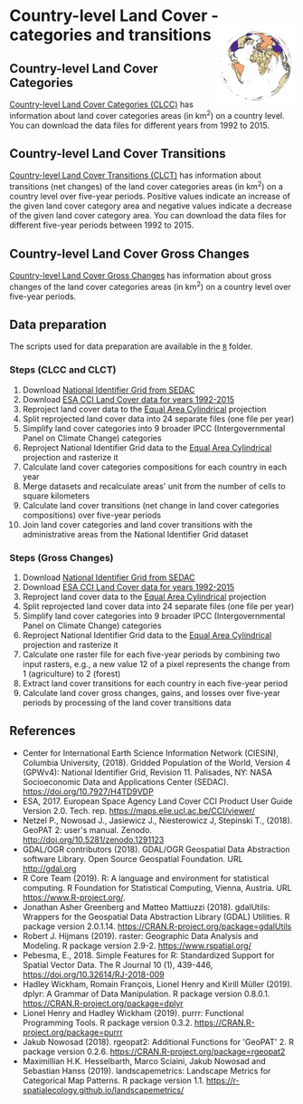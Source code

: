 # Country-level Land Cover - categories and transitions <img src="data/logo-clcc.png" align="right" height="139" />

## Country-level Land Cover Categories

[Country-level Land Cover Categories (CLCC)](https://cl-land-cover.netlify.com/clcc) has information about land cover categories areas (in km<sup>2</sup>) on a country level.
You can download the data files for different years from 1992 to 2015. 

## Country-level Land Cover Transitions

[Country-level Land Cover Transitions (CLCT)](https://cl-land-cover.netlify.com/clct) has information about transitions (net changes) of the land cover categories areas (in km<sup>2</sup>) on a country level over five-year periods.
Positive values indicate an increase of the given land cover category area and negative values indicate a decrease of the given land cover category area.
You can download the data files for different five-year periods between 1992 to 2015. 

## Country-level Land Cover Gross Changes

[Country-level Land Cover Gross Changes](https://cl-land-cover.netlify.com/clcgc) has information about gross changes of the land cover categories areas (in km<sup>2</sup>) on a country level over five-year periods.

## Data preparation

The scripts used for data preparation are available in the [`R`](R) folder.

### Steps (CLCC and CLCT)

1. Download [National Identifier Grid from SEDAC](https://sedac.ciesin.columbia.edu/data/set/gpw-v4-national-identifier-grid-rev11)
1. Download [ESA CCI Land Cover data for years 1992-2015](https://maps.elie.ucl.ac.be/CCI/viewer/)
1. Reproject land cover data to the [Equal Area Cylindrical](https://proj4.org/operations/projections/cea.html) projection
1. Split reprojected land cover data into 24 separate files (one file per year)
1. Simplify land cover categories into 9 broader IPCC (Intergovernmental Panel on Climate Change) categories
1. Reproject National Identifier Grid data to the [Equal Area Cylindrical](https://proj4.org/operations/projections/cea.html) projection and rasterize it
1. Calculate land cover categories compositions for each country in each year
1. Merge datasets and recalculate areas' unit from the number of cells to square kilometers
1. Calculate land cover transitions (net change in land cover categories compositions) over five-year periods
1. Join land cover categories and land cover transitions with the administrative areas from the National Identifier Grid dataset

### Steps (Gross Changes)

1. Download [National Identifier Grid from SEDAC](https://sedac.ciesin.columbia.edu/data/set/gpw-v4-national-identifier-grid-rev11)
1. Download [ESA CCI Land Cover data for years 1992-2015](https://maps.elie.ucl.ac.be/CCI/viewer/)
1. Reproject land cover data to the [Equal Area Cylindrical](https://proj4.org/operations/projections/cea.html) projection
1. Split reprojected land cover data into 24 separate files (one file per year)
1. Simplify land cover categories into 9 broader IPCC (Intergovernmental Panel on Climate Change) categories
1. Reproject National Identifier Grid data to the [Equal Area Cylindrical](https://proj4.org/operations/projections/cea.html) projection and rasterize it
1. Calculate one raster file for each five-year periods by combining two input rasters, e.g., a new value 12 of a pixel represents the change from 1 (agriculture) to 2 (forest)
1. Extract land cover transitions for each country in each five-year period
1. Calculate land cover gross changes, gains, and losses over five-year periods by processing of the land cover transitions data

## References

- Center for International Earth Science Information Network (CIESIN), Columbia University, (2018). Gridded Population of the World, Version 4 (GPWv4): National Identifier Grid, Revision 11. Palisades, NY: NASA Socioeconomic Data and Applications Center (SEDAC). https://doi.org/10.7927/H4TD9VDP
- ESA, 2017. European Space Agency Land Cover CCI Product User Guide Version 2.0. Tech. rep. https://maps.elie.ucl.ac.be/CCI/viewer/
- Netzel P., Nowosad J., Jasiewicz J., Niesterowicz J, Stepinski T., (2018). GeoPAT 2: user's manual. Zenodo. http://doi.org/10.5281/zenodo.1291123
- GDAL/OGR contributors (2018). GDAL/OGR Geospatial Data Abstraction software Library. Open Source Geospatial Foundation. URL http://gdal.org
- R Core Team (2019). R: A language and environment for statistical computing. R Foundation for Statistical Computing, Vienna, Austria. URL https://www.R-project.org/.
- Jonathan Asher Greenberg and Matteo Mattiuzzi (2018). gdalUtils: Wrappers for the Geospatial Data Abstraction Library (GDAL) Utilities. R package version 2.0.1.14. https://CRAN.R-project.org/package=gdalUtils
- Robert J. Hijmans (2019). raster: Geographic Data Analysis and Modeling. R package version 2.9-2. https://www.rspatial.org/
- Pebesma, E., 2018. Simple Features for R: Standardized Support for Spatial Vector Data. The R Journal 10 (1), 439-446, https://doi.org/10.32614/RJ-2018-009
- Hadley Wickham, Romain François, Lionel Henry and Kirill Müller (2019). dplyr: A Grammar of Data Manipulation. R package version 0.8.0.1. https://CRAN.R-project.org/package=dplyr
- Lionel Henry and Hadley Wickham (2019). purrr: Functional Programming Tools. R package version 0.3.2. https://CRAN.R-project.org/package=purrr
- Jakub Nowosad (2018). rgeopat2: Additional Functions for 'GeoPAT' 2. R package version 0.2.6.  https://CRAN.R-project.org/package=rgeopat2
- Maximillian H.K. Hesselbarth, Marco Sciaini, Jakub Nowosad and Sebastian Hanss (2019). landscapemetrics: Landscape Metrics for Categorical Map Patterns. R package version 1.1. https://r-spatialecology.github.io/landscapemetrics/